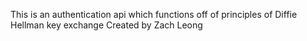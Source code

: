 This is an authentication api which functions off of principles of Diffie Hellman key exchange
Created by Zach Leong